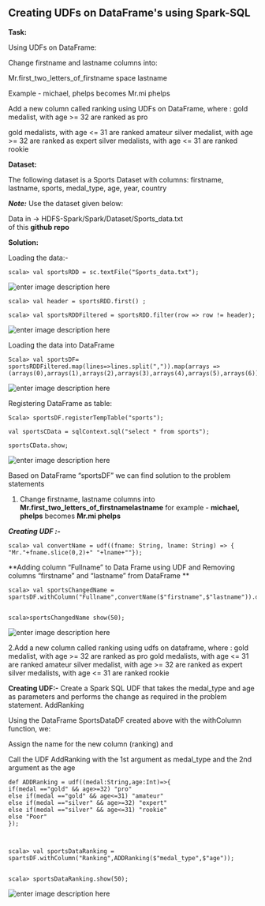 **Creating UDFs on DataFrame's using Spark-SQL**
--------------------------------------------
**Task:**


Using UDFs on DataFrame:

Change firstname and lastname columns into:

Mr.first_two_letters_of_firstname     space   lastname

Example - michael, phelps becomes Mr.mi phelps


Add a new column called ranking using UDFs on DataFrame, where : gold medalist, with age >= 32 are ranked as pro

gold medalists, with age <= 31 are ranked amateur silver medalist, with age >= 32 are ranked as expert silver medalists, with age <= 31 are ranked rookie





**Dataset:**



The following dataset is a Sports Dataset with columns: firstname, lastname, sports, medal_type, age, year, country

***Note:*** Use the dataset given below:

Data in -> HDFS-Spark/Spark/Dataset/Sports_data.txt   
of this **github repo**

**Solution:**

Loading the data:-

    scala> val sportsRDD = sc.textFile("Sports_data.txt");
![enter image description here](https://user-images.githubusercontent.com/29932053/32846714-fb319eae-c9f5-11e7-827d-e4247cfdbbee.png)


    scala> val header = sportsRDD.first() ;
    
    scala> val sportsRDDFiltered = sportsRDD.filter(row => row != header);

![enter image description here](https://user-images.githubusercontent.com/29932053/32846868-65634bba-c9f6-11e7-932f-b3cf7c479446.png)

Loading the data into DataFrame

    Scala> val sportsDF= sportsRDDFiltered.map(lines=>lines.split(",")).map(arrays => (arrays(0),arrays(1),arrays(2),arrays(3),arrays(4),arrays(5),arrays(6))).toDF("firstname","lastname","sports","medal_type","age","year","country");
![enter image description here](https://user-images.githubusercontent.com/29932053/32847415-eae25690-c9f7-11e7-94ad-ed34e0361674.png)

Registering DataFrame as table:

    Scala> sportsDF.registerTempTable("sports");

    val sportsCData = sqlContext.sql("select * from sports");

    sportsCData.show;


![enter image description here](https://user-images.githubusercontent.com/29932053/32847415-eae25690-c9f7-11e7-94ad-ed34e0361674.png)

Based on DataFrame “sportsDF” we can find solution to the problem statements

1. Change firstname, lastname columns into
**Mr.first_two_letters_of_firstname<space>lastname**
for example - **michael, phelps** becomes **Mr.mi phelps**

***Creating UDF :-***

    scala> val convertName = udf((fname: String, lname: String) => { "Mr."+fname.slice(0,2)+" "+lname+""});

**Adding column “Fullname” to Data Frame using UDF and Removing columns “firstname” and “lastname” from  DataFrame **

    scala> val sportsChangedName = spartsDF.withColumn("Fullname",convertName($"firstname",$"lastname")).drop("firstname").drop("lastname");
   

    scala>sportsChangedName show(50);

![enter image description here](https://user-images.githubusercontent.com/29932053/32851302-9bede328-ca02-11e7-934d-1b30a199934d.png)


 
2.Add a new column called ranking using udfs on dataframe, where :
gold medalist, with age >= 32 are ranked as pro
gold medalists, with age <= 31 are ranked amateur
silver medalist, with age >= 32 are ranked as expert
silver medalists, with age <= 31 are ranked rookie

**Creating UDF:-**
Create a Spark SQL UDF that takes the medal_type and age as parameters and performs the change as required in the problem statement. AddRanking

Using the DataFrame SportsDataDF created above with the withColumn function, we:

Assign the name for the new column (ranking) and

Call the UDF AddRanking with the 1st argument as medal_type and the 2nd argument as the age

    def ADDRanking = udf((medal:String,age:Int)=>{
    if(medal =="gold" && age>=32) "pro"
    else if(medal =="gold" && age<=31) "amateur"
    else if(medal =="silver" && age>=32) "expert"
    else if(medal =="silver" && age<=31) "rookie"
    else "Poor"
    });



    scala> val sportsDataRanking = spartsDF.withColumn("Ranking",ADDRanking($"medal_type",$"age"));


    scala> sportsDataRanking.show(50);
![enter image description here](https://user-images.githubusercontent.com/29932053/32853245-a5fa3424-ca08-11e7-84e2-a36eb75a6723.png)


